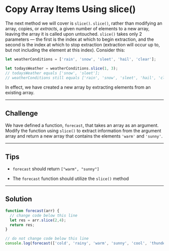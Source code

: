 # Copy Array Items Using slice()

The next method we will cover is `slice()`. `slice()`, rather than modifying an array, copies, or *extracts*, a given number of elements to a new array, leaving the array it is called upon untouched. `slice()` takes only 2 parameters — the first is the index at which to begin extraction, and the second is the index at which to stop extraction (extraction will occur up to, but not including the element at this index). Consider this:

```js
let weatherConditions = ['rain', 'snow', 'sleet', 'hail', 'clear'];

let todaysWeather = weatherConditions.slice(1, 3);
// todaysWeather equals ['snow', 'sleet'];
// weatherConditions still equals ['rain', 'snow', 'sleet', 'hail', 'clear']
```

In effect, we have created a new array by extracting elements from an existing array.

---

## Challenge

We have defined a function, `forecast`, that takes an array as an argument. Modify the function using `slice()` to extract information from the argument array and return a new array that contains the elements `'warm'` and `'sunny'`.

---

## Tips

- `forecast` should return `["warm", "sunny"]`

- The `forecast` function should utilize the `slice()` method

---

## Solution

```js
function forecast(arr) {
  // change code below this line
  let res = arr.slice(2,4);
  return res;
}

// do not change code below this line
console.log(forecast(['cold', 'rainy', 'warm', 'sunny', 'cool', 'thunderstorms']));
```